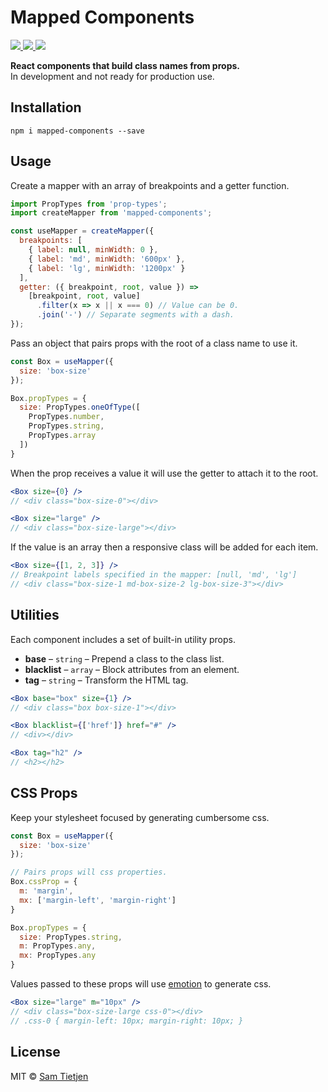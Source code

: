 # Mapped Components

<p>
  <a href="https://www.npmjs.com/package/mapped-components">
    <img src="https://img.shields.io/badge/npm-v0.2.0-black.svg">
  </a>
  <a href="https://nodejs.org/api/documentation.html#documentation_stability_index">
    <img src="https://img.shields.io/badge/stability-experimental-black.svg">
  </a>
  <a href="https://opensource.org/licenses/MIT">
    <img src="https://img.shields.io/badge/license-MIT-black.svg">
  </a>
</p>

**React components that build class names from props.**  
In development and not ready for production use.  

## Installation
```shell
npm i mapped-components --save
```

## Usage

Create a mapper with an array of breakpoints and a getter function.

```jsx
import PropTypes from 'prop-types';
import createMapper from 'mapped-components';

const useMapper = createMapper({
  breakpoints: [
    { label: null, minWidth: 0 },
    { label: 'md', minWidth: '600px' },
    { label: 'lg', minWidth: '1200px' }
  ],
  getter: ({ breakpoint, root, value }) =>
    [breakpoint, root, value]
      .filter(x => x || x === 0) // Value can be 0.
      .join('-') // Separate segments with a dash.
});
```

Pass an object that pairs props with the root of a class name to use it.

```jsx
const Box = useMapper({
  size: 'box-size'
});

Box.propTypes = {
  size: PropTypes.oneOfType([
    PropTypes.number,
    PropTypes.string,
    PropTypes.array
  ])
}
```

When the prop receives a value it will use the getter to attach it to the root.

```jsx
<Box size={0} />
// <div class="box-size-0"></div>

<Box size="large" />
// <div class="box-size-large"></div>
```

If the value is an array then a responsive class will be added for each item.  

```jsx
<Box size={[1, 2, 3]} />
// Breakpoint labels specified in the mapper: [null, 'md', 'lg']
// <div class="box-size-1 md-box-size-2 lg-box-size-3"></div>
```

## Utilities
Each component includes a set of built-in utility props.

- **base** – `string` – Prepend a class to the class list.
- **blacklist** – `array` – Block attributes from an element.
- **tag** – `string` – Transform the HTML tag.

```jsx
<Box base="box" size={1} /> 
// <div class="box box-size-1"></div>

<Box blacklist={['href']} href="#" /> 
// <div></div>

<Box tag="h2" /> 
// <h2></h2>
```

## CSS Props
Keep your stylesheet focused by generating cumbersome css.  
```jsx
const Box = useMapper({
  size: 'box-size'
});

// Pairs props will css properties.
Box.cssProp = {
  m: 'margin',
  mx: ['margin-left', 'margin-right']
}

Box.propTypes = {
  size: PropTypes.string,
  m: PropTypes.any,
  mx: PropTypes.any
}
```

Values passed to these props will use [emotion](https://emotion.sh) to generate css.

```jsx
<Box size="large" m="10px" />
// <div class="box-size-large css-0"></div>
// .css-0 { margin-left: 10px; margin-right: 10px; }
```

## License
MIT © [Sam Tietjen](https://samtietjen.com)